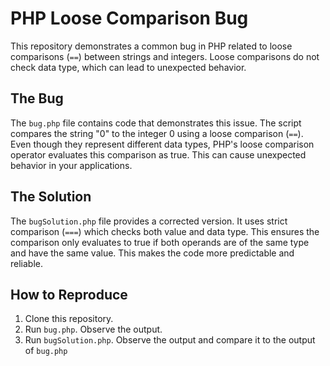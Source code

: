 # PHP Loose Comparison Bug

This repository demonstrates a common bug in PHP related to loose comparisons (`==`) between strings and integers. Loose comparisons do not check data type, which can lead to unexpected behavior.

## The Bug

The `bug.php` file contains code that demonstrates this issue. The script compares the string "0" to the integer 0 using a loose comparison (`==`).  Even though they represent different data types, PHP's loose comparison operator evaluates this comparison as true. This can cause unexpected behavior in your applications.

## The Solution

The `bugSolution.php` file provides a corrected version. It uses strict comparison (`===`) which checks both value and data type.  This ensures the comparison only evaluates to true if both operands are of the same type and have the same value. This makes the code more predictable and reliable. 

## How to Reproduce

1. Clone this repository.
2. Run `bug.php`. Observe the output. 
3. Run `bugSolution.php`. Observe the output and compare it to the output of `bug.php`
